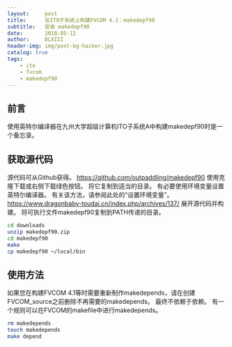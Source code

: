 ```yaml
---
layout:     post
title:      在ITO子系统上构建FVCOM 4.1：makedepf90
subtitle:   安装 makedepf90
date:       2018-05-12
author:     DLXIII
header-img: img/post-bg-hacker.jpg
catalog: true
tags:
    - ito
    - fvcom
    - makedepf90
---
```



## 前言

使用英特尔编译器在九州大学超级计算机ITO子系统A中构建makedepf90时是一个备忘录。

<!--more-->

## 获取源代码

源代码可从Github获得。
https://github.com/outpaddling/makedepf90
使用克隆下载或右侧下载绿色按钮。
将它复制到适当的目录。
有必要使用环境变量设置英特尔编译器。
有关该方法，请参阅此处的“设置环境变量”。
https://www.dragonbaby-toudai.cn/index.php/archives/137/
展开源代码并构建。
将可执行文件makedepf90复制到PATH传递的目录。

~~~bash
cd downloads
unzip makedepf90.zip
cd makedepf90
make
cp makedepf90 ~/local/bin
~~~

## 使用方法

如果您在构建FVCOM 4.1等时需要重新制作makedepends，请在创建FVCOM_source之前删除不再需要的makedepends。 
最终不依赖于依赖。 
有一个规则可以在FVCOM的makefile中进行makedepends。

~~~bash
rm makedepends
touch makedepends
make depend
~~~